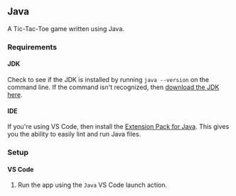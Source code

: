 ## Java

A Tic-Tac-Toe game written using Java.

### Requirements

#### JDK
Check to see if the JDK is installed by running `java --version` on the command line. If the command isn't recognized, then [download the JDK here](https://jdk.java.net/18/).

#### IDE
If you're using VS Code, then install the [Extension Pack for Java](https://marketplace.visualstudio.com/items?itemName=vscjava.vscode-java-pack). This gives you the ability to easily lint and run Java files.

### Setup

#### VS Code
1. Run the app using the `Java` VS Code launch action.